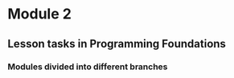 # Module 2

## Lesson tasks in Programming Foundations

### Modules divided into different branches
